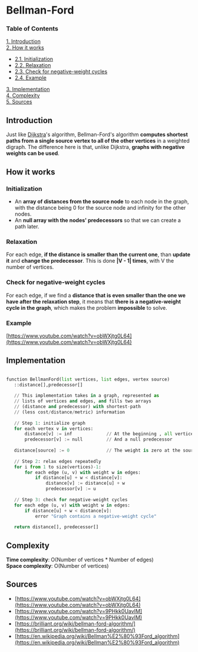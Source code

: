 # Bellman-Ford

### Table of Contents

[1. Introduction](#introduction)  
[2. How it works](#how-it-works)
* [2.1. Initialization](#initialization)
* [2.2. Relaxation](#relaxation)
* [2.3. Check for negative-weight cycles](#check-for-negative-weight-cycles)
* [2.4. Example](#example)

[3. Implementation](#implementation)  
[4. Complexity](#complexity)  
[5. Sources](#sources)

## Introduction

Just like [Dijkstra](https://github.com/vostertag/study-notes/blob/master/Graph%20Theory/Algorithms/dijkstra.md)'s algorithm, Bellman-Ford's algorithm **computes shortest paths from a single source vertex to all of the other vertices** in a weighted digraph. The difference here is that, unlike Dijkstra, **graphs with negative weights can be used**.

## How it works

### Initialization

* An **array of distances from the source node** to each node in the graph, with the distance being 0 for the source node and infinity for the other nodes.
* An **null array with the nodes' predecessors** so that we can create a path later.

### Relaxation

For each edge, **if the distance is smaller than the current one**, than **update it** and **change the predecessor**. This is done **|V - 1| times**, with V the number of vertices. 

### Check for negative-weight cycles

For each edge, if we find a **distance that is even smaller than the one we have after the relaxation step**, it means that **there is a negative-weight cycle in the graph**, which makes the problem **impossible** to solve.

### Example

[https://www.youtube.com/watch?v=obWXjtg0L64](https://www.youtube.com/watch?v=obWXjtg0L64)

## Implementation

```python

function BellmanFord(list vertices, list edges, vertex source)
   ::distance[],predecessor[]
   
   // This implementation takes in a graph, represented as
   // lists of vertices and edges, and fills two arrays
   // (distance and predecessor) with shortest-path
   // (less cost/distance/metric) information
   
   // Step 1: initialize graph
   for each vertex v in vertices:
       distance[v] := inf             // At the beginning , all vertices have a weight of infinity
       predecessor[v] := null         // And a null predecessor
   
   distance[source] := 0              // The weight is zero at the source
   
   // Step 2: relax edges repeatedly
   for i from 1 to size(vertices)-1:
       for each edge (u, v) with weight w in edges:
           if distance[u] + w < distance[v]:
               distance[v] := distance[u] + w
               predecessor[v] := u
   
   // Step 3: check for negative-weight cycles
   for each edge (u, v) with weight w in edges:
       if distance[u] + w < distance[v]:
           error "Graph contains a negative-weight cycle"
   
   return distance[], predecessor[]

```

## Complexity

**Time complexity**: O(Number of vertices * Number of edges)  
**Space complexity**: O(Number of vertices)

## Sources

* [https://www.youtube.com/watch?v=obWXjtg0L64](https://www.youtube.com/watch?v=obWXjtg0L64)
* [https://www.youtube.com/watch?v=9PHkk0UavIM](https://www.youtube.com/watch?v=9PHkk0UavIM)
* [https://brilliant.org/wiki/bellman-ford-algorithm/](https://brilliant.org/wiki/bellman-ford-algorithm/)
* [https://en.wikipedia.org/wiki/Bellman%E2%80%93Ford_algorithm](https://en.wikipedia.org/wiki/Bellman%E2%80%93Ford_algorithm)


